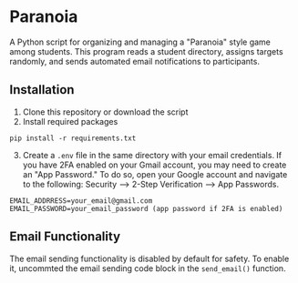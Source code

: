 # Paranoia 

A Python script for organizing and managing a "Paranoia" style game among students. This program reads a student directory, assigns targets randomly, and sends automated email notifications to participants.

## Installation
1. Clone this repository or download the script
2. Install required packages

`pip install -r requirements.txt`

3. Create a `.env` file in the same directory with your email credentials. If you have 2FA enabled on your Gmail account, you may need to create an "App Password." To do so, open your Google account and navigate to the following: Security --> 2-Step Verification --> App Passwords.

```
EMAIL_ADDRRESS=your_email@gmail.com
EMAIL_PASSWORD=your_email_password (app password if 2FA is enabled)
```

## Email Functionality
The email sending functionality is disabled by default for safety. To enable it, uncommted the email sending code block in the `send_email()` function.
